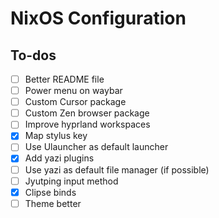 # NixOS Configuration

## To-dos

- [ ] Better README file
- [ ] Power menu on waybar
- [ ] Custom Cursor package
- [ ] Custom Zen browser package
- [ ] Improve hyprland workspaces
- [x] Map stylus key
- [ ] Use Ulauncher as default launcher
- [x] Add yazi plugins
- [ ] Use yazi as default file manager (if possible)
- [ ] Jyutping input method
- [x] Clipse binds
- [ ] Theme better
